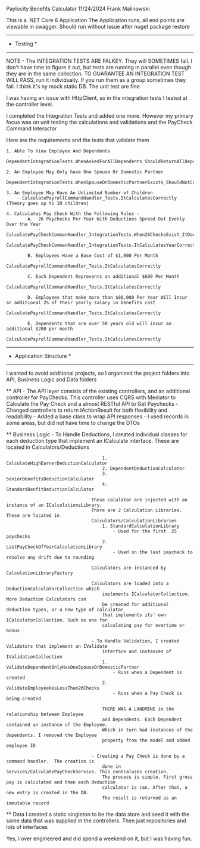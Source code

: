 Paylocity Benefits Calculator 11/24/2024 Frank Malinowski

This is a .NET Core 6 Application
The Application runs, all end points are viewable in swagger. 
	Should run without issue after nuget package restore

*******************************************************************************************
* Testing																																	*
********************************************************************************************
NOTE - The INTEGRATION TESTS ARE FALKEY. They will SOMETIMES fail. I don't have time 
			to figure it out, but tests are running in parallel even though they are in the same collection. 
			TO GUARANTEE AN INTEGRATION TEST WILL PASS, run it individually. 
			If you run them as a group sometimes they fail. I think  it's ny mock static DB. The unit test are fine

I was having an issue with HttpClient, so in the integration tests I tested at the controller level. 

I completed the Integration Tests and added one more. However my primary focus was on 
unit testing the calculations and validations and the PayCheck Command Interactor

Here are the requirements and the tests that validate them

	1. Able To View Employee And Dependents												
			-  DependentIntegrationTests.WhenAskedForAllDependents_ShouldReturnAllDependents

	2. An Employee May Only have One Spouse Or Domestic Partner			
			- DependentIntegrationTests.WhenSpouseOrDomesticPartnerExists_ShouldNotCreateAnother

	3. An Employee May Have An Unlimited Number of Children					
		- CalculatePayrollCommandHandler_Tests.ItCalculatesCorrectly  (Theory goes up to 10 children)

	4. Calculates Pay Check With the Following Rules -
			A.  26 Paychecks Per Year With Deductions Spread Out Evenly Over the Year	
				-  CalculatePayCheckCommanHandler_IntegrationTests.When26ChecksExist_ItDoesNotAddAnother
				- CalculatePayCheckCommanHandler_IntegrationTests.ItCalculatesYearCorrectly

			B. Employees Have a Base Cost of $1,000 Per Month											
				- CalculatePayrollCommandHandler_Tests.ItCalculatesCorrectly

			C. Each Dependent Represents an additional $600 Per Month							
				- CalculatePayrollCommandHandler_Tests.ItCalculatesCorrectly

			D. Employees that make more than $80,000 Per Year Will Incur an additional 2% of their yearly salary in benefits cost 		
				- CalculatePayrollCommandHandler_Tests.ItCalculatesCorrectly			
				
			E. Dependents that are over 50 years old will incur an additional $200 per month				
				- CalculatePayrollCommandHandler_Tests.ItCalculatesCorrectly
				

********************************************************************************************
* Application Structure																											*
********************************************************************************************
I wanted to avoid additional projects, so I organized the project folders into  
API, Business Logic and Data folders

** API			-	The API layer consists of the existing controllers, and an additional controller 
						for PayChecks. 
						This controller uses CQRS with Mediator to Calculate the Pay Check and a 
						almost RESTful API to Get Paychecks
					- Changed controllers to return IActionResult for both flexibility and readability
								- Added a base class to wrap API responses
								- I used records in some areas, but did not have time to change the DTOs

** Business Logic		- To Handle Deductions, I created individual classes for each deduction 
									type that implement an ICalculate interface. These are located 
									in Calculators/Deductions

										1. CalculateHighEarnerDeductionCalculator
										2. DependentDeductionCalculator
										3. SeniorBenefitsDeductionCalculator
										4. StandardBenfitDeductionCalculator

									These calulator are injected with an instance of an ICalculationsLibrary. 
									There are 2 Calculation Libraries. These are located in 
									Calculators/CalculationLibraries
										1. StandardCalculationLibrary					
											- Used for the first  25 paychecks
										2. LastPayCheckOfYearCalculationLibrary	
											- Used on the last paycheck to resolve any drift due to rounding
									
									Calculators are instanced by CalculationLibraryFactory

									Calculators are loaded into a DeductionCalculatorCollection which 
										implements ICalculatorCollection. More Deduction Calculators can 
										be created for additional deduction types, or a new type of calculator 
										that implements its' own ICalculatorCollection. Such as one for 
										calculating pay for overtime or bonus

									- To Handle Validation, I created Validators that implement an IValidate 
										interface and instances of IValidationCollection
										1. ValidateDependentOnlyHasOneSpouseOrDomesticPartner 
											- Runs when a Dependent is created
										2. ValidateEmployeeHasLessThan26Checks 
											- Runs when a Pay Check is being created

										THERE WAS A LANDMINE in the relationship between Employee 
										and Dependents. Each Dependent contained an instance of the Employee. 
										Which in turn had instances of the dependents. I removed the Employee 
										property from the model and added employee ID

									- Creating a Pay Check is done by a command handler.  The creation is 
										done in Services/CalculatePayCheckService. This centralozes creation. 
										The process is simple. First gross pay is calculated and then each deduction 
										calculator is ran. After that, a new entry is created in the DB. 
										The result is returned as an immutable record

** Data							I created a static singleton to be the data store and seed it with the same data 
									that was supplied in the controllers. Then just repositories and lots of interfaces

Yes, I over engineered and did spend a weekend on it, but I was having fun.
					
